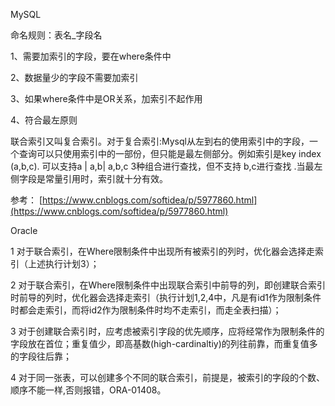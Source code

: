 MySQL

命名规则：表名_字段名

1、需要加索引的字段，要在where条件中

2、数据量少的字段不需要加索引

3、如果where条件中是OR关系，加索引不起作用

4、符合最左原则

联合索引又叫复合索引。对于复合索引:Mysql从左到右的使用索引中的字段，一个查询可以只使用索引中的一部份，但只能是最左侧部分。例如索引是key index (a,b,c). 可以支持a | a,b| a,b,c 3种组合进行查找，但不支持 b,c进行查找 .当最左侧字段是常量引用时，索引就十分有效。

参考： [https://www.cnblogs.com/softidea/p/5977860.html](https://www.cnblogs.com/softidea/p/5977860.html)

Oracle

1 对于联合索引，在Where限制条件中出现所有被索引的列时，优化器会选择走索引（上述执行计划3）；

2 对于联合索引，在Where限制条件中出现联合索引中前导的列，即创建联合索引时前导的列时，优化器会选择走索引（执行计划1,2,4中，凡是有id1作为限制条件时都会走索引，而将id2作为限制条件时均不走索引，而走全表扫描）；

3 对于创建联合索引时，应考虑被索引字段的优先顺序，应将经常作为限制条件的字段放在首位；重复值少，即高基数(high-cardinaltiy)的列往前靠，而重复值多的字段往后靠；

4 对于同一张表，可以创建多个不同的联合索引，前提是，被索引的字段的个数、顺序不能一样,否则报错，ORA-01408。

